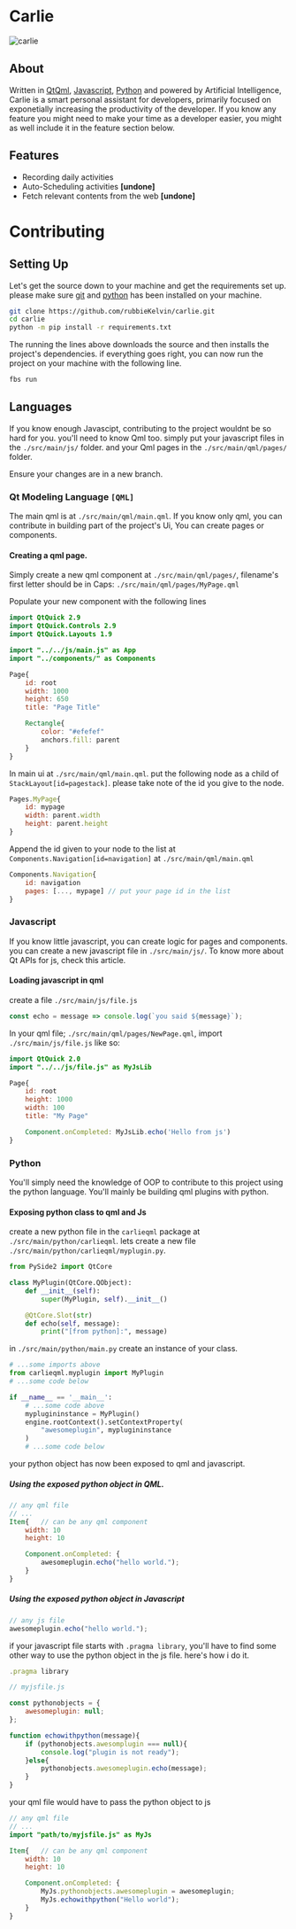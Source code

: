 # Carlie

![carlie](https://pbs.twimg.com/media/EfztMtdWsAIM4Rj?format=jpg&name=small)

## About

Written in [QtQml](https://doc.qt.io/qt-5/qmlreference.html), [Javascript](https://doc.qt.io/qt-5/qtqml-javascript-topic.html), [Python](https://doc.qt.io/qtforpython/) and powered by Artificial Intelligence, Carlie is a smart personal assistant for developers, primarily focused on exponetially increasing the productivity of the developer. If you know any feature you might need to make your time as a developer easier, you might as well include it in the feature section below.

## Features
* Recording daily activities
* Auto-Scheduling activities __[undone]__
* Fetch relevant contents from the web __[undone]__

# Contributing
## Setting Up
Let's get the source down to your machine and get the requirements set up. please make sure [git](https://git-scm.com) and [python](https://python.org) has been installed on your machine.

```bash
git clone https://github.com/rubbieKelvin/carlie.git
cd carlie
python -m pip install -r requirements.txt
```
The running the lines above downloads the source and then installs the project's dependencies. if everything goes right, you can now run the project on your machine with the following line.
```bash
fbs run
```

## Languages
If you know enough Javascipt, contributing to the project wouldnt be so hard for you. you'll need to know Qml too. simply put your javascript files in the `./src/main/js/` folder. and your Qml pages in the `./src/main/qml/pages/` folder.

Ensure your changes are in a new branch.

### Qt Modeling Language `[QML]`
The main qml is at `./src/main/qml/main.qml`. If you know only qml, you can contribute in building part of the project's Ui, You can create pages or components.


#### Creating a qml page.
Simply create a new qml component at `./src/main/qml/pages/`, filename's first letter should be in Caps: `./src/main/qml/pages/MyPage.qml`

Populate your new component with the following lines
```qml
import QtQuick 2.9
import QtQuick.Controls 2.9
import QtQuick.Layouts 1.9

import "../../js/main.js" as App
import "../components/" as Components

Page{
    id: root
    width: 1000
    height: 650
    title: "Page Title"

    Rectangle{
        color: "#efefef"
        anchors.fill: parent
    }
}
```
In main ui at `./src/main/qml/main.qml`. put the following node as a child of `StackLayout[id=pagestack]`. please take note of the id you give to the node.

```qml
Pages.MyPage{
    id: mypage
    width: parent.width
    height: parent.height
}
```

Append the id given to your node to the list at `Components.Navigation[id=navigation]` at `./src/main/qml/main.qml`
```qml
Components.Navigation{
    id: navigation
    pages: [..., mypage] // put your page id in the list
}
```

### Javascript
If you know little javascript, you can create logic for pages and components. you can create a new javascript file in `./src/main/js/`. To know more about Qt APIs for js, check this article.

#### Loading javascript in qml
create a file `./src/main/js/file.js`

```js
const echo = message => console.log(`you said ${message}`);
```

In your qml file; `./src/main/qml/pages/NewPage.qml`, import `./src/main/js/file.js` like so:
```qml
import QtQuick 2.0
import "../../js/file.js" as MyJsLib

Page{
    id: root
    height: 1000
    width: 100
    title: "My Page"

    Component.onCompleted: MyJsLib.echo('Hello from js')
}
```

### Python
You'll simply need the knowledge of OOP to contribute to this project using the python language. You'll mainly be building qml plugins with python.

#### Exposing python class to qml and Js
create a new python file in the `carlieqml` package at `./src/main/python/carlieqml`. lets create a new file `./src/main/python/carlieqml/myplugin.py`. 

```python
from PySide2 import QtCore

class MyPlugin(QtCore.QObject):
    def __init__(self):
        super(MyPlugin, self).__init__()

    @QtCore.Slot(str)
    def echo(self, message):
        print("[from python]:", message)
```

in `./src/main/python/main.py` create an instance of your class.

```python
# ...some imports above
from carlieqml.myplugin import MyPlugin
# ...some code below

if __name__ == '__main__':
    # ...some code above
    myplugininstance = MyPlugin()
    engine.rootContext().setContextProperty(
        "awesomeplugin", myplugininstance
    )
    # ...some code below
```
your python object has now been exposed to qml and javascript.
##### Using the exposed python object in QML.
```qml
// any qml file
// ...
Item{   // can be any qml component
    width: 10
    height: 10

    Component.onCompleted: {
        awesomeplugin.echo("hello world.");
    }
}
```

##### Using the exposed python object in Javascript
```js
// any js file
awesomeplugin.echo("hello world.");
```

if your javascript file starts with `.pragma library`, you'll have to find some other way to use the python object in the js file. here's how i do it.

```js
.pragma library

// myjsfile.js

const pythonobjects = {
    awesomeplugin: null;
};

function echowithpython(message){
    if (pythonobjects.awesomplugin === null){
        console.log("plugin is not ready");
    }else{
        pythonobjects.awesomeplugin.echo(message);
    }
}
```

your qml file would have to pass the python object to js
```qml
// any qml file
// ...
import "path/to/myjsfile.js" as MyJs

Item{   // can be any qml component
    width: 10
    height: 10

    Component.onCompleted: {
        MyJs.pythonobjects.awesomeplugin = awesomeplugin;
        MyJs.echowithpython("Hello world");
    }
}
```
